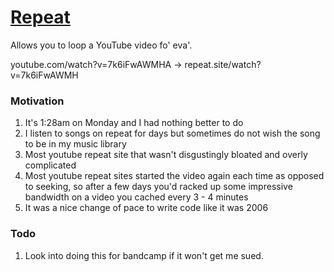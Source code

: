 # [Repeat](http://repeat.site)

Allows you to loop a YouTube video fo' eva'.

youtube.com/watch?v=7k6iFwAWMHA → repeat.site/watch?v=7k6iFwAWMH

### Motivation

1. It's 1:28am on Monday and I had nothing better to do
1. I listen to songs on repeat for days but sometimes do not wish the song to be in my music library
1. Most youtube repeat site that wasn't disgustingly bloated and overly complicated
1. Most youtube repeat sites started the video again each time as opposed to seeking, so after a few days you'd racked up some impressive bandwidth on a video you cached every 3 - 4 minutes
1. It was a nice change of pace to write code like it was 2006

### Todo

1. Look into doing this for bandcamp if it won't get me sued.

